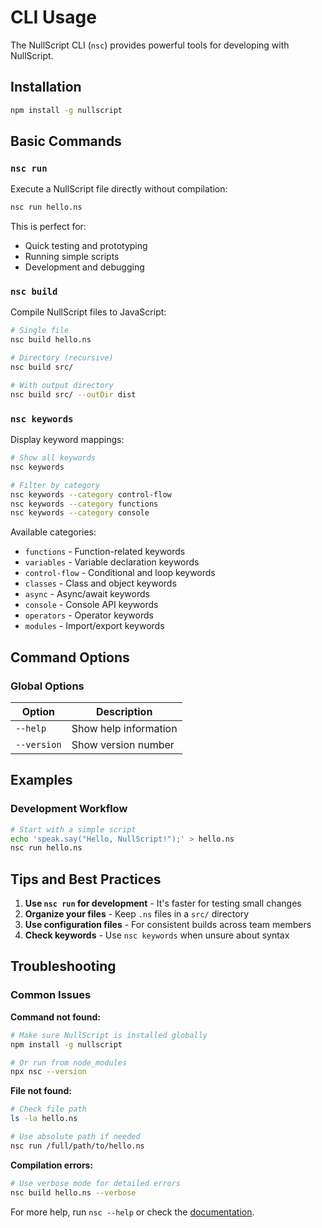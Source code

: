 # CLI Usage

The NullScript CLI (`nsc`) provides powerful tools for developing with NullScript.

## Installation

```bash
npm install -g nullscript
```

## Basic Commands

### `nsc run`

Execute a NullScript file directly without compilation:

```bash
nsc run hello.ns
```

This is perfect for:
- Quick testing and prototyping
- Running simple scripts
- Development and debugging

### `nsc build`

Compile NullScript files to JavaScript:

```bash
# Single file
nsc build hello.ns

# Directory (recursive)
nsc build src/

# With output directory
nsc build src/ --outDir dist
```

### `nsc keywords`

Display keyword mappings:

```bash
# Show all keywords
nsc keywords

# Filter by category
nsc keywords --category control-flow
nsc keywords --category functions
nsc keywords --category console
```

Available categories:
- `functions` - Function-related keywords
- `variables` - Variable declaration keywords
- `control-flow` - Conditional and loop keywords
- `classes` - Class and object keywords
- `async` - Async/await keywords
- `console` - Console API keywords
- `operators` - Operator keywords
- `modules` - Import/export keywords

## Command Options

### Global Options

| Option | Description |
|--------|-------------|
| `--help` | Show help information |
| `--version` | Show version number |

## Examples

### Development Workflow

```bash
# Start with a simple script
echo 'speak.say("Hello, NullScript!");' > hello.ns
nsc run hello.ns
```

## Tips and Best Practices

1. **Use `nsc run` for development** - It's faster for testing small changes
2. **Organize your files** - Keep `.ns` files in a `src/` directory
3. **Use configuration files** - For consistent builds across team members
4. **Check keywords** - Use `nsc keywords` when unsure about syntax

## Troubleshooting

### Common Issues

**Command not found:**
```bash
# Make sure NullScript is installed globally
npm install -g nullscript

# Or run from node_modules
npx nsc --version
```

**File not found:**
```bash
# Check file path
ls -la hello.ns

# Use absolute path if needed
nsc run /full/path/to/hello.ns
```

**Compilation errors:**
```bash
# Use verbose mode for detailed errors
nsc build hello.ns --verbose
```

For more help, run `nsc --help` or check the [documentation](/reference/keywords.md).
